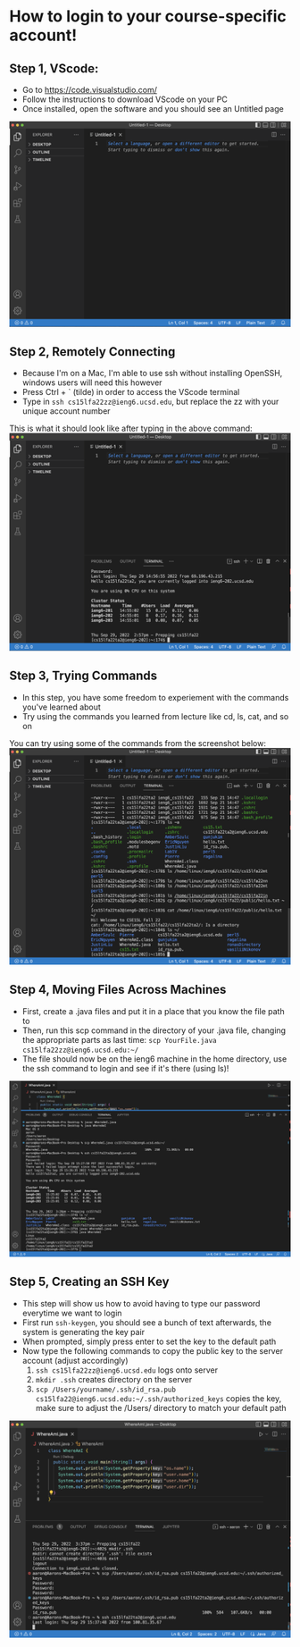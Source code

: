 # How to login to your course-specific account!

## Step 1, VScode:
* Go to https://code.visualstudio.com/
* Follow the instructions to download VScode on your PC
* Once installed, open the software and you should see an Untitled page

![Step1Screenshot](VScodeImage.png)

## Step 2, Remotely Connecting
* Because I'm on a Mac, I'm able to use ssh without installing OpenSSH, windows users will need this however
* Press Ctrl + ` (tilde) in order to access the VScode terminal
* Type in `ssh cs15lfa22zz@ieng6.ucsd.edu`, but replace the zz with your unique account number

This is what it should look like after typing in the above command:
![Step2Screenshot](RemoteConnectImage.png)

## Step 3, Trying Commands
* In this step, you have some freedom to experiement with the commands you've learned about
* Try using the commands you learned from lecture like cd, ls, cat, and so on

You can try using some of the commands from the screenshot below:
![Step3Screenshot](TryingCommandsImage.png)

## Step 4, Moving Files Across Machines
* First, create a .java files and put it in a place that you know the file path to
* Then, run this scp command in the directory of your .java file, changing the appropriate parts as last time: `scp YourFile.java cs15lfa22zz@ieng6.ucsd.edu:~/`
* The file should now be on the ieng6 machine in the home directory, use the ssh command to login and see if it's there (using ls)!

![Step4Screenshot](SCPCommandImage.png)

## Step 5, Creating an SSH Key
* This step will show us how to avoid having to type our password everytime we want to login
* First run `ssh-keygen`, you should see a bunch of text afterwards, the system is generating the key pair
* When prompted, simply press enter to set the key to the default path
* Now type the following commands to copy the public key to the server account (adjust accordingly)
    1. `ssh cs15lfa22zz@ieng6.ucsd.edu` logs onto server
    2. `mkdir .ssh` creates directory on the server
    3. `scp /Users/yourname/.ssh/id_rsa.pub cs15lfa22@ieng6.ucsd.edu:~/.ssh/authorized_keys` copies the key, make sure to adjust the /Users/ directory to match your default path

![Step5Screenshot](SSHKeyImage.png)